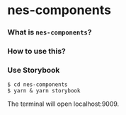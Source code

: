 # nes-components

### What is `nes-components`?

### How to use this?

### Use Storybook
```
$ cd nes-components
$ yarn & yarn storybook
```
The terminal will open localhost:9009.   
